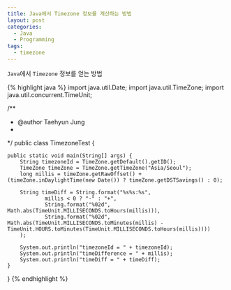 ```yaml
---
title: Java에서 Timezone 정보를 계산하는 방법
layout: post
categories:
  - Java
  - Programming
tags:
  - timezone
---
```


`Java`에서 `Timezone` 정보를 얻는 방법

{% highlight java %}
import java.util.Date;
import java.util.TimeZone;
import java.util.concurrent.TimeUnit;


/**
 * @author Taehyun Jung
 *
 */
public class TimezoneTest {

	public static void main(String[] args) {
		String timezoneId = TimeZone.getDefault().getID();
	    TimeZone timeZone = TimeZone.getTimeZone("Asia/Seoul");
	    long millis = timeZone.getRawOffset() + (timeZone.inDaylightTime(new Date()) ? timeZone.getDSTSavings() : 0);

	    String timeDiff = String.format("%s%s:%s",
	            millis < 0 ? "-" : "+",
	            String.format("%02d", Math.abs(TimeUnit.MILLISECONDS.toHours(millis))),
	            String.format("%02d", Math.abs(TimeUnit.MILLISECONDS.toMinutes(millis) - TimeUnit.HOURS.toMinutes(TimeUnit.MILLISECONDS.toHours(millis))))
	    );
	    
	    System.out.println("timezoneId = " + timezoneId);
	    System.out.println("timeDifference = " + millis);
	    System.out.println("timeDiff = " + timeDiff);
	}

}
{% endhighlight %}